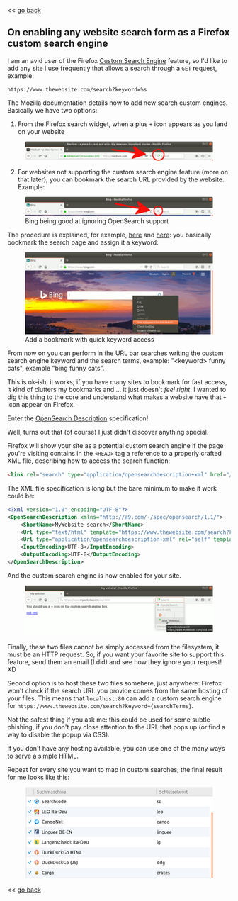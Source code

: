 << [go back](/)

## On enabling any website search form as a Firefox custom search engine

I am an avid user of the Firefox [Custom Search Engine](https://support.mozilla.org/en-US/kb/use-search-bar-firefox) feature, so I'd like to add any site I use frequently that allows a search through a `GET` request, example:
``` curl
https://www.thewebsite.com/search?keyword=%s
```
The Mozilla documentation details how to add new search custom engines. Basically we have two options:

1) From the Firefox search widget, when a plus `+` icon appears as you land on your website

<figure>
    <img src="/images/ff_cse.png">
</figure>

2) For websites not supporting the custom search engine feature (more on that later), you can bookmark the search URL provided by the website. Example:

<figure>
    <img src="/images/bing_cse_lol.png">
    <figcaption>Bing being good at ignoring OpenSearch support</figcaption>
</figure>

The procedure is explained, for example, [here](https://www-archive.mozilla.org/docs/end-user/keywords.html) and [here](http://kb.mozillazine.org/Using_keyword_searches): you basically bookmark the search page and assign it a keyword:

<figure>
    <img src="/images/bing_cse_bookmark.png">
    <figcaption>Add a bookmark with quick keyword access</figcaption>
</figure>

From now on you can perform in the URL bar searches writing the custom search engine keyword and the search terms, example: "\<keyword> funny cats", example "bing funny cats".

This is ok-ish, it works; if you have many sites to bookmark for fast access, it kind of clutters my bookmarks and ... it just doesn't _feel right_. I wanted to dig this thing to the core and understand what makes a website have that `+` icon appear on Firefox.

Enter the [OpenSearch Description](https://github.com/dewitt/opensearch/blob/master/opensearch-1-1-draft-6.md#version) specification!

Well, turns out that (of course) I just didn't discover anything special.

Firefox will show your site as a potential custom search engine if the page you're visiting contains in the `<HEAD>` tag a reference to a properly crafted XML file, describing how to access the search function:
```html
<link rel="search" type="application/opensearchdescription+xml" href="/osd.xml" title="MyWebsite search!"/>
```

The XML file specification is long but the bare minimum to make it work could be:
```xml
<?xml version="1.0" encoding="UTF-8"?>
<OpenSearchDescription xmlns="http://a9.com/-/spec/opensearch/1.1/">
    <ShortName>MyWebsite search</ShortName>
    <Url type="text/html" template="https://www.thewebsite.com/search?keyword={searchTerms}"/>
    <Url type="application/opensearchdescription+xml" rel="self" template="/mywebsite_osd.xml"/>
    <InputEncoding>UTF-8</InputEncoding>
    <OutputEncoding>UTF-8</OutputEncoding>
</OpenSearchDescription>
```

And the custom search engine is now enabled for your site.

<figure>
    <img src="/images/roll_your_own_cse.png">
</figure>

Finally, these two files cannot be simply accessed from the filesystem, it must be an HTTP request. So, if you want your favorite site to support this feature, send them an email (I did) and see how they ignore your request! XD

Second option is to host these two files somehere, just anywhere: Firefox won't check if the search URL you provide comes from the same hosting of your files. This means that `localhost:80` can add a custom search engine for `https://www.thewebsite.com/search?keyword={searchTerms}`.

Not the safest thing if you ask me: this could be used for some subtle phishing, if you don't pay close attention to the URL that pops up (or find a way to disable the popup via CSS).

If you don't have any hosting available, you can use one of the many ways to serve a simple HTML.

Repeat for every site you want to map in custom searches, the final result for me
looks like this:

<figure>
    <img src="/images/ff_cse_shortcuts.png">
</figure>

<< [go back](/)

